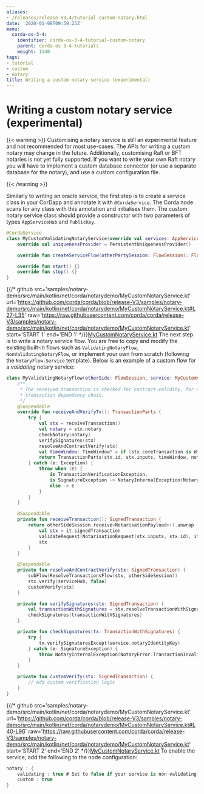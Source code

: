 ```yaml
---
aliases:
- /releases/release-V3.4/tutorial-custom-notary.html
date: '2020-01-08T09:59:25Z'
menu:
  corda-os-3-4:
    identifier: corda-os-3-4-tutorial-custom-notary
    parent: corda-os-3-4-tutorials
    weight: 1140
tags:
- tutorial
- custom
- notary
title: Writing a custom notary service (experimental)
---
```



# Writing a custom notary service (experimental)


{{< warning >}}
Customising a notary service is still an experimental feature and not recommended for most use-cases. The APIs
for writing a custom notary may change in the future. Additionally, customising Raft or BFT notaries is not yet
fully supported. If you want to write your own Raft notary you will have to implement a custom database connector
(or use a separate database for the notary), and use a custom configuration file.

{{< /warning >}}


Similarly to writing an oracle service, the first step is to create a service class in your CorDapp and annotate it
with `@CordaService`. The Corda node scans for any class with this annotation and initialises them. The custom notary
service class should provide a constructor with two parameters of types `AppServiceHub` and `PublicKey`.

```kotlin
@CordaService
class MyCustomValidatingNotaryService(override val services: AppServiceHub, override val notaryIdentityKey: PublicKey) : TrustedAuthorityNotaryService() {
    override val uniquenessProvider = PersistentUniquenessProvider()

    override fun createServiceFlow(otherPartySession: FlowSession): FlowLogic<Void?> = MyValidatingNotaryFlow(otherPartySession, this)

    override fun start() {}
    override fun stop() {}
}

```
{{/* github src='samples/notary-demo/src/main/kotlin/net/corda/notarydemo/MyCustomNotaryService.kt' url='https://github.com/corda/corda/blob/release-V3/samples/notary-demo/src/main/kotlin/net/corda/notarydemo/MyCustomNotaryService.kt#L27-L35' raw='https://raw.githubusercontent.com/corda/corda/release-V3/samples/notary-demo/src/main/kotlin/net/corda/notarydemo/MyCustomNotaryService.kt' start='START 1' end='END 1' */}}[MyCustomNotaryService.kt](https://github.com/corda/corda/blob/release/os/3.4/samples/notary-demo/src/main/kotlin/net/corda/notarydemo/MyCustomNotaryService.kt)
The next step is to write a notary service flow. You are free to copy and modify the existing built-in flows such
as `ValidatingNotaryFlow`, `NonValidatingNotaryFlow`, or implement your own from scratch (following the
`NotaryFlow.Service` template). Below is an example of a custom flow for a *validating* notary service:

```kotlin
class MyValidatingNotaryFlow(otherSide: FlowSession, service: MyCustomValidatingNotaryService) : NotaryFlow.Service(otherSide, service) {
    /**
     * The received transaction is checked for contract-validity, for which the caller also has to to reveal the whole
     * transaction dependency chain.
     */
    @Suspendable
    override fun receiveAndVerifyTx(): TransactionParts {
        try {
            val stx = receiveTransaction()
            val notary = stx.notary
            checkNotary(notary)
            verifySignatures(stx)
            resolveAndContractVerify(stx)
            val timeWindow: TimeWindow? = if (stx.coreTransaction is WireTransaction) stx.tx.timeWindow else null
            return TransactionParts(stx.id, stx.inputs, timeWindow, notary!!)
        } catch (e: Exception) {
            throw when (e) {
                is TransactionVerificationException,
                is SignatureException -> NotaryInternalException(NotaryError.TransactionInvalid(e))
                else -> e
            }
        }
    }

    @Suspendable
    private fun receiveTransaction(): SignedTransaction {
        return otherSideSession.receive<NotarisationPayload>().unwrap {
            val stx = it.signedTransaction
            validateRequest(NotarisationRequest(stx.inputs, stx.id), it.requestSignature)
            stx
        }
    }

    @Suspendable
    private fun resolveAndContractVerify(stx: SignedTransaction) {
        subFlow(ResolveTransactionsFlow(stx, otherSideSession))
        stx.verify(serviceHub, false)
        customVerify(stx)
    }

    private fun verifySignatures(stx: SignedTransaction) {
        val transactionWithSignatures = stx.resolveTransactionWithSignatures(serviceHub)
        checkSignatures(transactionWithSignatures)
    }

    private fun checkSignatures(tx: TransactionWithSignatures) {
        try {
            tx.verifySignaturesExcept(service.notaryIdentityKey)
        } catch (e: SignatureException) {
            throw NotaryInternalException(NotaryError.TransactionInvalid(e))
        }
    }

    private fun customVerify(stx: SignedTransaction) {
        // Add custom verification logic
    }
}

```
{{/* github src='samples/notary-demo/src/main/kotlin/net/corda/notarydemo/MyCustomNotaryService.kt' url='https://github.com/corda/corda/blob/release-V3/samples/notary-demo/src/main/kotlin/net/corda/notarydemo/MyCustomNotaryService.kt#L40-L96' raw='https://raw.githubusercontent.com/corda/corda/release-V3/samples/notary-demo/src/main/kotlin/net/corda/notarydemo/MyCustomNotaryService.kt' start='START 2' end='END 2' */}}[MyCustomNotaryService.kt](https://github.com/corda/corda/blob/release/os/3.4/samples/notary-demo/src/main/kotlin/net/corda/notarydemo/MyCustomNotaryService.kt)
To enable the service, add the following to the node configuration:

```kotlin
notary : {
    validating : true # Set to false if your service is non-validating
    custom : true
}
```

